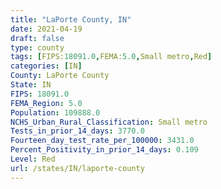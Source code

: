 ```yaml
---
title: "LaPorte County, IN"
date: 2021-04-19
draft: false
type: county
tags: [FIPS:18091.0,FEMA:5.0,Small metro,Red]
categories: [IN]
County: LaPorte County
State: IN
FIPS: 18091.0
FEMA_Region: 5.0
Population: 109888.0
NCHS_Urban_Rural_Classification: Small metro
Tests_in_prior_14_days: 3770.0
Fourteen_day_test_rate_per_100000: 3431.0
Percent_Positivity_in_prior_14_days: 0.109
Level: Red
url: /states/IN/laporte-county
---
```



